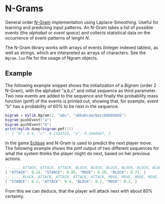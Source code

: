 # N-Grams

General order [N-Gram](https://en.wikipedia.org/wiki/N-gram) implementation using Laplace-Smoothing.
Useful for learning and predicting input patterns.
An N-Gram takes a list of possible events (the *alphabet* or *event space*) and collects statistical data on the occurrence of event-patterns of lenght *N*.

The N-Gram library works with arrays of events (integer indexed tables), as well as strings, which are interpreted as arrays of characters. 
See the `Ngram.lua` file for the usage of Ngram objects.

## Example

The following example snippet shows the initialization of a *Bigram* (order 2 N-Gram), with the alphabet "a,b,c" and initial sequence as third parameter.
Two new events are added to the sequence and finally the probability mass function (pmf) of the events is printed out, showing that, for example, event "b" has a probability of 60% to be next in the sequence.
```lua
bigram = mylib.Ngram(2, "abc", "abbabcaacbaccbbbbbbbb")
bigram:pushEvent("a")
bigram:pushEvent("b")
print(mylib.dump(bigram:pmf()))
-- { "b": 0.6, "c": 0.1333333, "a": 0.2666667, }
```

In the game [Eclipse](https://berate.itch.io/eclipse) and N-Gram is used to predict the next player move. 
The following example shows the pmf output of two different sequences for what the system thinks the player might do next, based on her previous actions.
```lua
-- ..., ATTACK, ATTACK, ATTACK, BLOCK, BLOCK, BLOCK, BLOCK, BLOCK, BLOCK, BLOCK
{ "ATTACK": 0.14, "STANCE": 0.05, "MOVE": 0.10, "BLOCK": 0.71, }
-- ..., BLOCK, ATTACK, ATTACK, ATTACK, ATTACK, MOVE, MOVE, MOVE, MOVE, ATTACK
{ "STANCE": 0.2, "ATTACK": 0.4, "BLOCK": 0.2, "MOVE": 0.2, } 
```
From this we can deduce, that the player will attack next with about 80% certainty.

